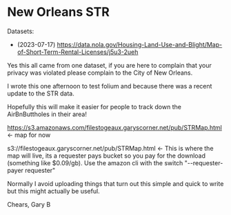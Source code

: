 # New Orleans STR

Datasets:

* (2023-07-17) https://data.nola.gov/Housing-Land-Use-and-Blight/Map-of-Short-Term-Rental-Licenses/j5u3-2ueh

Yes this all came from one dataset, if you are here to complain that your privacy was violated please complain to the City of New Orleans.

I wrote this one afternoon to test folium and because there was a recent update to the STR data.  

Hopefully this will make it easier for people to track down the AirBnButtholes in their area!

https://s3.amazonaws.com/filestogeaux.garyscorner.net/pub/STRMap.html  <- map for now

s3://filestogeaux.garyscorner.net/pub/STRMap.html <-  This is where the map will live, its a requester pays bucket so you pay for the download (something like $0.09/gb).  Use the amazon cli with the switch "--requester-payer requester"

Normally I avoid uploading things that turn out this simple and quick to write but this might actually be useful.

Chears,
Gary B
